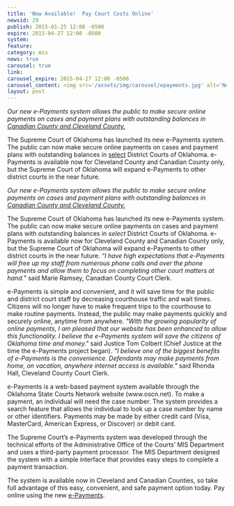 ```yaml
---
title: 'Now Available!  Pay Court Costs Online'
newsid: 29
publish: 2015-01-25 12:00 -0500
expire: 2015-04-27 12:00 -0500
system: 
feature: 
category: mis
news: true
carousel: true
link: 
carousel_expire: 2015-04-27 12:00 -0500
carousel_content: <img src='/assets/img/carousel/epayments.jpg' alt='Now Available!  Pay Court Costs Online' />
layout: post
---
```

<p><i>Our new e-Payments system allows the public to make secure online payments on cases and payment plans with outstanding balances in <u>Canadian County and Cleveland County.</u></i></p>
<p>The Supreme Court of Oklahoma has launched its new e-Payments system.  The public can now make secure online payments on cases and payment plans with outstanding balances in <u>select</u> District Courts of Oklahoma.   e-Payments is available now for Cleveland County and Canadian County only, but the Supreme Court of Oklahoma will expand  e-Payments to other district courts in the near future.</p>
 <!--more-->
<p><i>Our new e-Payments system allows the public to make secure online payments on cases and payment plans with outstanding balances in <u>Canadian County and Cleveland County.</u></i></p><p>The Supreme Court of Oklahoma has launched its new e-Payments system. The public can now make secure online payments on cases and payment plans with outstanding balances in <i>select</i> District Courts of Oklahoma. e-Payments is available now for Cleveland County and Canadian County only, but the Supreme Court of Oklahoma will expand e-Payments to other district courts in the near future. <i>“I have high expectations that e-Payments will free up my staff from numerous phone calls and over the phone payments and allow them to focus on completing other court matters at hand.”</i> said Marie Ramsey, Canadian County Court Clerk. </p><p>e-Payments is simple and convenient, and it will save time for the public and district court staff by decreasing courthouse traffic and wait times. Citizens will no longer have to make frequent trips to the courthouse to make routine payments. Instead, the public may make payments quickly and securely online, anytime from anywhere. <i>"With the growing popularity of online payments, I am pleased that our website has been enhanced to allow this functionality. I believe the e-Payments system will save the citizens of Oklahoma time and money."</i> said Justice Tom Colbert (Chief Justice at the time the e-Payments project began). <i>"I believe one of the biggest benefits of e-Payments is the convenience. Defendants may make payments from home, on vacation, anywhere internet access is available."</i> said Rhonda Hall, Cleveland County Court Clerk.</p><p>e-Payments is a web-based payment system available through the Oklahoma State Courts Network website (www.oscn.net). To make a payment, an individual will need the case number. The system provides a search feature that allows the individual to look up a case number by name or other identifiers. Payments may be made by either credit card (Visa, MasterCard, American Express, or Discover) or debit card. </p><p>The Supreme Court’s e-Payments system was developed through the technical efforts of the Administrative Office of the Courts’ MIS Department and uses a third-party payment processor. The MIS Department designed the system with a simple interface that provides easy steps to complete a payment transaction.</p><p>The system is available now in Cleveland and Canadian Counties, so take full advantage of this easy, convenient, and safe payment option today. Pay online using the new <a href="https://www.oscn.net/epayments/">e-Payments</a>.</p>